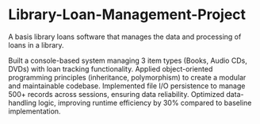# Library-Loan-Management-Project
A basis library loans software that manages the data and processing of loans in a library.

Built a console-based system managing 3 item types (Books, Audio CDs, DVDs) with loan tracking functionality.
Applied object-oriented programming principles (inheritance, polymorphism) to create a modular and maintainable codebase.
Implemented file I/O persistence to manage 500+ records across sessions, ensuring data reliability.
Optimized data-handling logic, improving runtime efficiency by 30% compared to baseline implementation.

